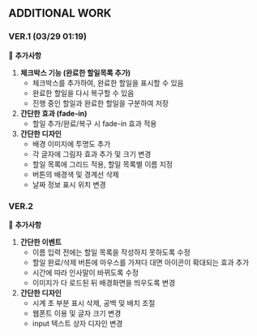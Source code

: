 ## ADDITIONAL WORK

### VER.1 (03/29 01:19)

🧡 **추가사항**

1. **체크박스 기능 (완료한 할일목록 추가)**
    - 체크박스를 추가하여, 완료한 할일을 표시할 수 있음
    - 완료한 할일을 다시 복구할 수 있음
    - 진행 중인 할일과 완료한 할일을 구분하여 저장
2. **간단한 효과 (fade-in)**
    - 할일 추가/완료/복구 시 fade-in 효과 적용
3.  **간단한 디자인**
    - 배경 이미지에 투명도 추가
    - 각 글자에 그림자 효과 추가 및 크기 변경
    - 할일 목록에 그리드 적용, 할일 목록별 이름 지정
    - 버튼의 배경색 및 경계선 삭제
    - 날짜 정보 표시 위치 변경

### VER.2

🧡 **추가사항**

1. **간단한 이벤트**
    - 이름 입력 전에는 할일 목록을 작성하지 못하도록 수정
    - 할일 완료/삭제 버튼에 마우스를 가져다 대면 아이콘이 확대되는 효과 추가
    - 시간에 따라 인사말이 바뀌도록 수정
    - 이미지가 다 로드된 뒤 배경화면을 띄우도록 변경
2. **간단한 디자인**
    - 시계 초 부분 표시 삭제, 공백 및 배치 조절
    - 웹폰트 이용 및 글자 크기 변경
    - input 텍스트 상자 디자인 변경